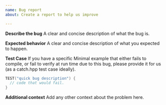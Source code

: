 ```yaml
---
name: Bug report
about: Create a report to help us improve

---
```


**Describe the bug**
A clear and concise description of what the bug is.

**Expected behavior**
A clear and concise description of what you expected to happen.

**Test Case**
If you have a specific Minimal example that either fails to compile, or fail to verify at run time due to this bug, please provide it for us (as a catch.hpp test case ideally).

```cpp
TEST("quick bug description") {
  // code that would fail.
}
```

**Additional context**
Add any other context about the problem here.
